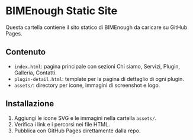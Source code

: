 # BIMEnough Static Site

Questa cartella contiene il sito statico di BIMEnough da caricare su GitHub Pages.

## Contenuto

- `index.html`: pagina principale con sezioni Chi siamo, Servizi, Plugin, Galleria, Contatti.
- `plugin-detail.html`: template per la pagina di dettaglio di ogni plugin.
- `assets/`: directory per icone, immagini di screenshot e logo.

## Installazione

1. Aggiungi le icone SVG e le immagini nella cartella `assets/`.
2. Verifica i link e i percorsi nei file HTML.
3. Pubblica con GitHub Pages direttamente dalla repo.

